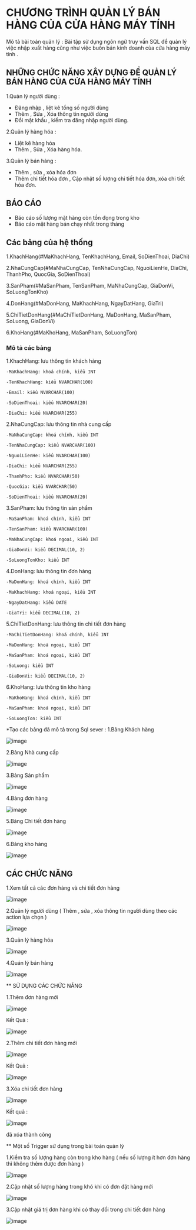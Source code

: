 # CHƯƠNG TRÌNH QUẢN LÝ BÁN HÀNG CỦA CỬA HÀNG MÁY TÍNH
Mô tả bài toán quản lý : Bài tập sử dụng ngôn ngữ truy vấn SQL để quản lý việc nhập xuất hàng cũng như việc buôn bán kinh doanh của cửa hàng máy tính .

##  NHỮNG CHỨC NĂNG XÂY DỰNG ĐỂ QUẢN LÝ BÁN HÀNG CỦA CỬA HÀNG MÁY TÍNH 
1.Quản lý người dùng :
  - Đăng nhập , liệt kê tổng số người dùng
  - Thêm , Sửa , Xóa thông tin người dùng
  - Đổi mật khẩu , kiểm tra đăng nhập người dùng.
    
2.Quản lý hàng hóa :
  - Liệt kê hàng hóa
  - Thêm , Sửa , Xóa hàng hóa.
    
3.Quản lý bán hàng :
  - Thêm , sửa , xóa hóa đơn
   - Thêm chi tiết hóa đơn , Cập nhật số lượng chi tiết hóa đơn, xóa chi tiết hóa đơn.
     
## BÁO CÁO 
 - Báo cáo số lượng mặt hàng còn tồn đọng trong kho
 - Báo cáo mặt hàng bán chạy nhất trong tháng
## Các bảng của hệ thống 
1.KhachHang(#MaKhachHang, TenKhachHang, Email, SoDienThoai, DiaChi)

2.NhaCungCap(#MaNhaCungCap, TenNhaCungCap, NguoiLienHe, DiaChi, ThanhPho, QuocGia, SoDienThoai)

3.SanPham(#MaSanPham, TenSanPham, MaNhaCungCap, GiaDonVi, SoLuongTonKho)

4.DonHang(#MaDonHang, MaKhachHang, NgayDatHang, GiaTri)

5.ChiTietDonHang(#MaChiTietDonHang, MaDonHang, MaSanPham, SoLuong, GiaDonVi)

6.KhoHang(#MaKhoHang, MaSanPham, SoLuongTon)

### Mô tả các bảng

1.KhachHang: lưu thông tin khách hàng

    -MaKhachHang: khoá chính, kiểu INT
  
    -TenKhachHang: kiểu NVARCHAR(100)
  
    -Email: kiểu NVARCHAR(100)
  
    -SoDienThoai: kiểu NVARCHAR(20)
  
    -DiaChi: kiểu NVARCHAR(255)

2.NhaCungCap: lưu thông tin nhà cung cấp

    -MaNhaCungCap: khoá chính, kiểu INT

    -TenNhaCungCap: kiểu NVARCHAR(100)

    -NguoiLienHe: kiểu NVARCHAR(100)

    -DiaChi: kiểu NVARCHAR(255)
  
    -ThanhPho: kiểu NVARCHAR(50)

    -QuocGia: kiểu NVARCHAR(50)

    -SoDienThoai: kiểu NVARCHAR(20)

3.SanPham: lưu thông tin sản phẩm

    -MaSanPham: khoá chính, kiểu INT

    -TenSanPham: kiểu NVARCHAR(100)

    -MaNhaCungCap: khoá ngoại, kiểu INT

    -GiaDonVi: kiểu DECIMAL(10, 2)

    -SoLuongTonKho: kiểu INT

  4.DonHang: lưu thông tin đơn hàng

    -MaDonHang: khoá chính, kiểu INT

    -MaKhachHang: khoá ngoại, kiểu INT

    -NgayDatHang: kiểu DATE

    -GiaTri: kiểu DECIMAL(10, 2)

  5.ChiTietDonHang: lưu thông tin chi tiết đơn hàng

    -MaChiTietDonHang: khoá chính, kiểu INT

    -MaDonHang: khoá ngoại, kiểu INT

    -MaSanPham: khoá ngoại, kiểu INT

    -SoLuong: kiểu INT

    -GiaDonVi: kiểu DECIMAL(10, 2)

  6.KhoHang: lưu thông tin kho hàng
  
    -MaKhoHang: khoá chính, kiểu INT

    -MaSanPham: khoá ngoại, kiểu INT

    -SoLuongTon: kiểu INT

  *Tạo các bảng đã mô tả trong Sql sever :
  1.Bảng Khách hàng 

  ![image](https://github.com/PhatKuriKaraDivincarnate/B-i-t-p-l-n-HQTCSDL/assets/168658766/0ea86d97-6672-4544-8bff-76a8296c758f)

  2.Bảng Nhà cung cấp 

  ![image](https://github.com/PhatKuriKaraDivincarnate/B-i-t-p-l-n-HQTCSDL/assets/168658766/d520b8d6-29a6-4135-9631-e7a80e8f2cc9)

  3.Bảng Sản phẩm 

  ![image](https://github.com/PhatKuriKaraDivincarnate/B-i-t-p-l-n-HQTCSDL/assets/168658766/2c5319d7-e8a0-4714-8ae2-98d04a0ea2ff)

  4.Bảng đơn hàng 

  ![image](https://github.com/PhatKuriKaraDivincarnate/B-i-t-p-l-n-HQTCSDL/assets/168658766/f5c26591-1415-46e7-819e-572cdfaf87f1)

  5.Bảng Chi tiết đơn hàng 

  ![image](https://github.com/PhatKuriKaraDivincarnate/B-i-t-p-l-n-HQTCSDL/assets/168658766/8a4e618d-0b13-4def-8417-219045ab80e8)

  6.Bảng kho hàng

  ![image](https://github.com/PhatKuriKaraDivincarnate/B-i-t-p-l-n-HQTCSDL/assets/168658766/168b2775-b818-435e-8a58-3ec044af64ee)

  ## CÁC CHỨC NĂNG 

  1.Xem tất cả các đơn hàng và chi tiết đơn hàng 

  ![image](https://github.com/PhatKuriKaraDivincarnate/B-i-t-p-l-n-HQTCSDL/assets/168658766/3d4a16e4-ca84-4069-a54e-6383f1f0ee36)

  2.Quản lý người dùng ( Thêm , sửa , xóa thông tin người dùng theo các action lựa chọn )

  ![image](https://github.com/PhatKuriKaraDivincarnate/B-i-t-p-l-n-HQTCSDL/assets/168658766/648e7212-d015-44ae-85f6-9c5cf0dd459d)

  3.Quản lý hàng hóa 

  ![image](https://github.com/PhatKuriKaraDivincarnate/B-i-t-p-l-n-HQTCSDL/assets/168658766/3f282052-e244-4b3c-958f-05c9343aff4b)

  4.Quán lý bán hàng 

  ![image](https://github.com/PhatKuriKaraDivincarnate/B-i-t-p-l-n-HQTCSDL/assets/168658766/66983f64-8d31-44b2-948a-73a7d80f5a70)

  ** SỬ DỤNG CÁC CHỨC NĂNG 

  1.Thêm đơn hàng mới 

 ![image](https://github.com/PhatKuriKaraDivincarnate/B-i-t-p-l-n-HQTCSDL/assets/168658766/b4f6a3b8-eb92-447a-86eb-082ded2c0eb0)

  Kết Quả : 

  ![image](https://github.com/PhatKuriKaraDivincarnate/B-i-t-p-l-n-HQTCSDL/assets/168658766/8ae9883d-ef47-47bd-8619-756b15a2b33b)

  2.Thêm chi tiết đơn hàng mới 

  ![image](https://github.com/PhatKuriKaraDivincarnate/B-i-t-p-l-n-HQTCSDL/assets/168658766/44ae698a-96ab-4a5e-becb-0482df5126f6)

  Kết Quả : 

  ![image](https://github.com/PhatKuriKaraDivincarnate/B-i-t-p-l-n-HQTCSDL/assets/168658766/d6641c10-b610-439d-800f-e218fbca8bd0)

  3.Xóa chi tiết đơn hàng 

  ![image](https://github.com/PhatKuriKaraDivincarnate/B-i-t-p-l-n-HQTCSDL/assets/168658766/b8c6acdf-45c3-49df-899a-69c00c4387ba)

  Kết quả : 

  ![image](https://github.com/PhatKuriKaraDivincarnate/B-i-t-p-l-n-HQTCSDL/assets/168658766/ae98245f-9a87-46c2-8d54-051cab4f8724)
  
  đã xóa thành công 

** Một số Trigger sử dụng trong bài toán quản lý 

1.Kiểm tra số lượng hàng còn trong kho hàng ( nếu số lượng ít hơn đơn hàng thì không thêm được đơn hàng )

  ![image](https://github.com/PhatKuriKaraDivincarnate/B-i-t-p-l-n-HQTCSDL/assets/168658766/26b63e7b-9b3d-40f0-915a-aa7637213e1a)

2.Cập nhật số lượng hàng trong khó khi có đơn đặt hàng mới

![image](https://github.com/PhatKuriKaraDivincarnate/B-i-t-p-l-n-HQTCSDL/assets/168658766/ce0024b1-6965-4a04-b61e-0a9e318484f5)

3.Cập nhật giá trị đơn hàng khi có thay đổi trong chi tiết đơn hàng 

![image](https://github.com/PhatKuriKaraDivincarnate/B-i-t-p-l-n-HQTCSDL/assets/168658766/2cb93ae1-ceeb-40e0-9256-1e8f5d2890ac)










  





  

  


  



  



